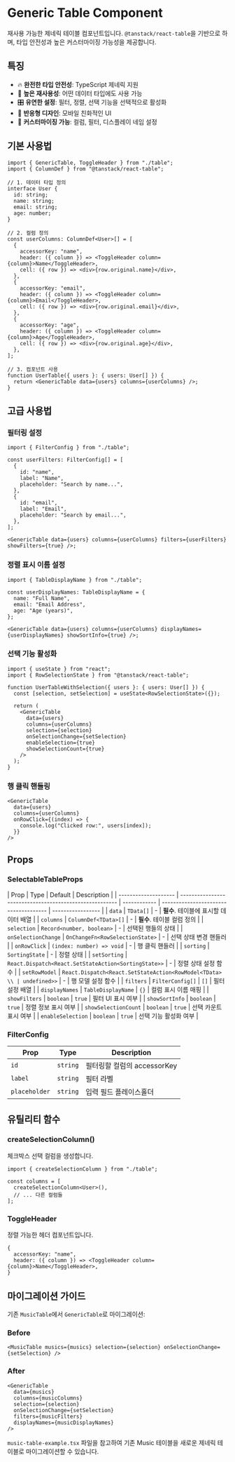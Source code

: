 # Generic Table Component

재사용 가능한 제네릭 테이블 컴포넌트입니다. `@tanstack/react-table`을 기반으로 하며, 타입 안전성과 높은 커스터마이징 가능성을 제공합니다.

## 특징

- 🔥 **완전한 타입 안전성**: TypeScript 제네릭 지원
- 🚀 **높은 재사용성**: 어떤 데이터 타입에도 사용 가능
- 🎛️ **유연한 설정**: 필터, 정렬, 선택 기능을 선택적으로 활성화
- 📱 **반응형 디자인**: 모바일 친화적인 UI
- 🎨 **커스터마이징 가능**: 컬럼, 필터, 디스플레이 네임 설정

## 기본 사용법

```tsx
import { GenericTable, ToggleHeader } from "./table";
import { ColumnDef } from "@tanstack/react-table";

// 1. 데이터 타입 정의
interface User {
  id: string;
  name: string;
  email: string;
  age: number;
}

// 2. 컬럼 정의
const userColumns: ColumnDef<User>[] = [
  {
    accessorKey: "name",
    header: ({ column }) => <ToggleHeader column={column}>Name</ToggleHeader>,
    cell: ({ row }) => <div>{row.original.name}</div>,
  },
  {
    accessorKey: "email",
    header: ({ column }) => <ToggleHeader column={column}>Email</ToggleHeader>,
    cell: ({ row }) => <div>{row.original.email}</div>,
  },
  {
    accessorKey: "age",
    header: ({ column }) => <ToggleHeader column={column}>Age</ToggleHeader>,
    cell: ({ row }) => <div>{row.original.age}</div>,
  },
];

// 3. 컴포넌트 사용
function UserTable({ users }: { users: User[] }) {
  return <GenericTable data={users} columns={userColumns} />;
}
```

## 고급 사용법

### 필터링 설정

```tsx
import { FilterConfig } from "./table";

const userFilters: FilterConfig[] = [
  {
    id: "name",
    label: "Name",
    placeholder: "Search by name...",
  },
  {
    id: "email",
    label: "Email",
    placeholder: "Search by email...",
  },
];

<GenericTable data={users} columns={userColumns} filters={userFilters} showFilters={true} />;
```

### 정렬 표시 이름 설정

```tsx
import { TableDisplayName } from "./table";

const userDisplayNames: TableDisplayName = {
  name: "Full Name",
  email: "Email Address",
  age: "Age (years)",
};

<GenericTable data={users} columns={userColumns} displayNames={userDisplayNames} showSortInfo={true} />;
```

### 선택 기능 활성화

```tsx
import { useState } from "react";
import { RowSelectionState } from "@tanstack/react-table";

function UserTableWithSelection({ users }: { users: User[] }) {
  const [selection, setSelection] = useState<RowSelectionState>({});

  return (
    <GenericTable
      data={users}
      columns={userColumns}
      selection={selection}
      onSelectionChange={setSelection}
      enableSelection={true}
      showSelectionCount={true}
    />
  );
}
```

### 행 클릭 핸들링

```tsx
<GenericTable
  data={users}
  columns={userColumns}
  onRowClick={(index) => {
    console.log("Clicked row:", users[index]);
  }}
/>
```

## Props

### SelectableTableProps<TData>

| Prop                 | Type                                                    | Default      | Description                           |
| -------------------- | ------------------------------------------------------- | ------------ | ------------------------------------- | ----------------- |
| `data`               | `TData[]`                                               | -            | **필수**. 테이블에 표시할 데이터 배열 |
| `columns`            | `ColumnDef<TData>[]`                                    | -            | **필수**. 테이블 컬럼 정의            |
| `selection`          | `Record<number, boolean>`                               | -            | 선택된 행들의 상태                    |
| `onSelectionChange`  | `OnChangeFn<RowSelectionState>`                         | -            | 선택 상태 변경 핸들러                 |
| `onRowClick`         | `(index: number) => void`                               | -            | 행 클릭 핸들러                        |
| `sorting`            | `SortingState`                                          | -            | 정렬 상태                             |
| `setSorting`         | `React.Dispatch<React.SetStateAction<SortingState>>`    | -            | 정렬 상태 설정 함수                   |
| `setRowModel`        | `React.Dispatch<React.SetStateAction<RowModel<TData> \\ | undefined>>` | -                                     | 행 모델 설정 함수 |
| `filters`            | `FilterConfig[]`                                        | `[]`         | 필터 설정 배열                        |
| `displayNames`       | `TableDisplayName`                                      | `{}`         | 컬럼 표시 이름 매핑                   |
| `showFilters`        | `boolean`                                               | `true`       | 필터 UI 표시 여부                     |
| `showSortInfo`       | `boolean`                                               | `true`       | 정렬 정보 표시 여부                   |
| `showSelectionCount` | `boolean`                                               | `true`       | 선택 카운트 표시 여부                 |
| `enableSelection`    | `boolean`                                               | `true`       | 선택 기능 활성화 여부                 |

### FilterConfig

| Prop          | Type     | Description                 |
| ------------- | -------- | --------------------------- |
| `id`          | `string` | 필터링할 컬럼의 accessorKey |
| `label`       | `string` | 필터 라벨                   |
| `placeholder` | `string` | 입력 필드 플레이스홀더      |

## 유틸리티 함수

### createSelectionColumn<TData>()

체크박스 선택 컬럼을 생성합니다.

```tsx
import { createSelectionColumn } from "./table";

const columns = [
  createSelectionColumn<User>(),
  // ... 다른 컬럼들
];
```

### ToggleHeader

정렬 가능한 헤더 컴포넌트입니다.

```tsx
{
  accessorKey: "name",
  header: ({ column }) => <ToggleHeader column={column}>Name</ToggleHeader>,
}
```

## 마이그레이션 가이드

기존 `MusicTable`에서 `GenericTable`로 마이그레이션:

### Before

```tsx
<MusicTable musics={musics} selection={selection} onSelectionChange={setSelection} />
```

### After

```tsx
<GenericTable
  data={musics}
  columns={musicColumns}
  selection={selection}
  onSelectionChange={setSelection}
  filters={musicFilters}
  displayNames={musicDisplayNames}
/>
```

`music-table-example.tsx` 파일을 참고하여 기존 Music 테이블을 새로운 제네릭 테이블로 마이그레이션할 수 있습니다.
